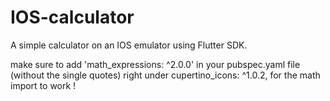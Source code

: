 # IOS-calculator
A simple calculator on an IOS emulator using Flutter SDK.

make sure to add 'math_expressions: ^2.0.0' in your pubspec.yaml file (without the single quotes) right under cupertino_icons: ^1.0.2, for the math import to work !
